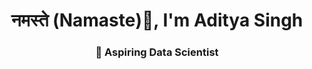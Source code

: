 
<h1 align="center">नमस्ते (Namaste)🙏, I'm Aditya Singh</h1>

<h3 align="center"> 🥸 Aspiring Data Scientist </h3>
<br/>

<br/>




















<!--
**adi-singh2000/adi-singh2000** is a ✨ _special_ ✨ repository because its `README.md` (this file) appears on your GitHub profile.

Here are some ideas to get you started:

- 🔭 I’m currently working on ...
- 🌱 I’m currently learning ...
- 👯 I’m looking to collaborate on ...
- 🤔 I’m looking for help with ...
- 💬 Ask me about ...
- 📫 How to reach me: ...
- 😄 Pronouns: ...
- ⚡ Fun fact: ...
-->
